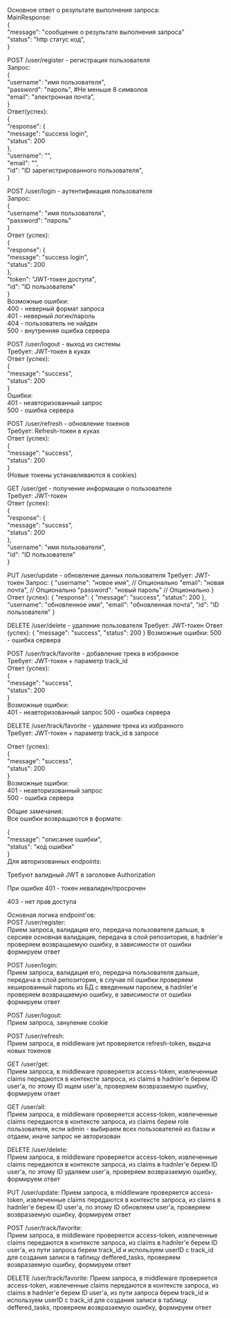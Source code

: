 Основное ответ о результате выполнения запроса:  
MainResponse:  
{  
    "message": "сообщение о результате выполнения запроса"  
    "status": "http статус код",  
}  

POST /user/register - регистрация пользователя  
Запрос:  
{  
    "username": "имя пользователя",  
    "password": "пароль",           #Не меньше 8 символов  
    "email": "электронная почта",  
}  
Ответ(успех):  
{  
    "response": {  
        "message": "success login",  
        "status": 200  
    },  
    "username": "",  
    "email": "",  
    "id": "ID зарегистрированного пользователя",  
}  

POST /user/login - аутентификация пользователя  
Запрос:  
{  
    "username": "имя пользователя",    
    "password": "пароль"  
}  
Ответ (успех):  
{  
    "response": {  
        "message": "success login",  
        "status": 200  
    },  
    "token": "JWT-токен доступа",  
    "id": "ID пользователя"  
}  
Возможные ошибки:  
400 - неверный формат запроса  
401 - неверный логин/пароль  
404 - пользователь не найден  
500 - внутренняя ошибка сервера  

POST /user/logout - выход из системы  
Требует: JWT-токен в куках  
Ответ (успех):  
{  
    "message": "success",  
    "status": 200  
}  
Ошибки:  
401 - неавторизованный запрос  
500 - ошибка сервера  

POST /user/refresh - обновление токенов  
Требует: Refresh-токен в куках  
Ответ (успех):  
{  
    "message": "success",  
    "status": 200  
}  
(Новые токены устанавливаются в cookies)  

GET /user/get - получение информации о пользователе  
Требует: JWT-токен  
Ответ (успех):  
{  
    "response": {  
        "message": "success",  
        "status": 200  
    },  
    "username": "имя пользователя",  
    "id": "ID пользователя"  
}  

PUT /user/update - обновление данных пользователя
Требует: JWT-токен
Запрос:
{
    "username": "новое имя",  // Опционально
    "email": "новая почта",   // Опционально
    "password": "новый пароль" // Опционально
}
Ответ (успех):
{
    "response": {
        "message": "success",
        "status": 200
    },
    "username": "обновленное имя",
    "email": "обновленная почта",
    "id": "ID пользователя"
}

DELETE /user/delete - удаление пользователя
Требует: JWT-токен
Ответ (успех):
{
    "message": "success",
    "status": 200
}
Возможные ошибки:
500 - ошибка сервера

POST /user/track/favorite - добавление трека в избранное  
Требует: JWT-токен + параметр track_id  
Ответ (успех):  
{  
    "message": "success",  
    "status": 200  
}  
Возможные ошибки:  
401 - неавторизованный запрос 
500 - ошибка сервера  
  
DELETE /user/track/favorite - удаление трека из избранного  
Требует: JWT-токен + параметр track_id в запросе  
  
Ответ (успех):  
{  
    "message": "success",  
    "status": 200  
}  
Возможные ошибки:  
401 - неавторизованный запрос  
500 - ошибка сервера  
  
Общие замечания:  
Все ошибки возвращаются в формате:  
  
{  
    "message": "описание ошибки",  
    "status": "код ошибки"  
}  
Для авторизованных endpoints:  
  
Требуют валидный JWT в заголовке Authorization  
  
При ошибке 401 - токен невалиден/просрочен  
  
403 - нет прав доступа  

Основная логика endpoint'ов:  
POST /user/register:  
Прием запроса, валидация его, передача пользователя дальше, в серсиве основная валидация, передача в слой репозитория, в hadnler'е проверяем возвращаемую ошибку, в зависимости от ошибки формируем ответ  
  
POST /user/login:  
Прием запроса, валидация его, передача пользователя дальше, передача в слой репозитория, в случае nil ошибки проверяем хешированный пароль из БД с введенным паролем, в hadnler'е проверяем возвращаемую ошибку, в зависимости от ошибки формируем ответ  
  
POST /user/logout:  
Прием запроса, зануление cookie  
  
POST /user/refresh:  
Прием запроса, в middleware jwt проверяется refresh-token, выдача новых токенов  
  
GET /user/get:  
Прием запроса, в middleware проверяется access-token, извлеченные claims передаются в контексте запроса, из claims в hadnler'e берем ID user'a, по этому ID ищем user'a, проверяем возвразаемую ошибку, формируем ответ  
  
GET /user/all:  
Прием запроса, в middleware проверяется access-token, извлеченные claims передаются в контексте запроса, из claims берем role пользователя, если admin - выбираем всех пользователей из баззы и отдаем, иначе запрос не авторизован  
  
DELETE /user/delete:  
Прием запроса, в middleware проверяется access-token, извлеченные claims передаются в контексте запроса, из claims в hadnler'e берем ID user'a, по этому ID удаляем user'a, проверяем возвразаемую ошибку, формируем ответ  

PUT /user/update:
Прием запроса, в middleware проверяется access-token, извлеченные claims передаются в контексте запроса, из claims в hadnler'e берем ID user'a, по этому ID обновляем user'a, проверяем возвразаемую ошибку, формируем ответ  
  
POST /user/track/favorite:  
Прием запроса, в middleware проверяется access-token, извлеченные claims передаются в контексте запроса, из claims в hadnler'e берем ID user'a, из пути запроса берем track_id и используем userID с track_id для создания записи в таблицу deffered_tasks, проверяем возвразаемую ошибку, формируем ответ  

DELETE /user/track/favorite:
Прием запроса, в middleware проверяется access-token, извлеченные claims передаются в контексте запроса, из claims в hadnler'e берем ID user'a, из пути запроса берем track_id и используем userID с track_id для создания записи в таблицу deffered_tasks, проверяем возвразаемую ошибку, формируем ответ  
